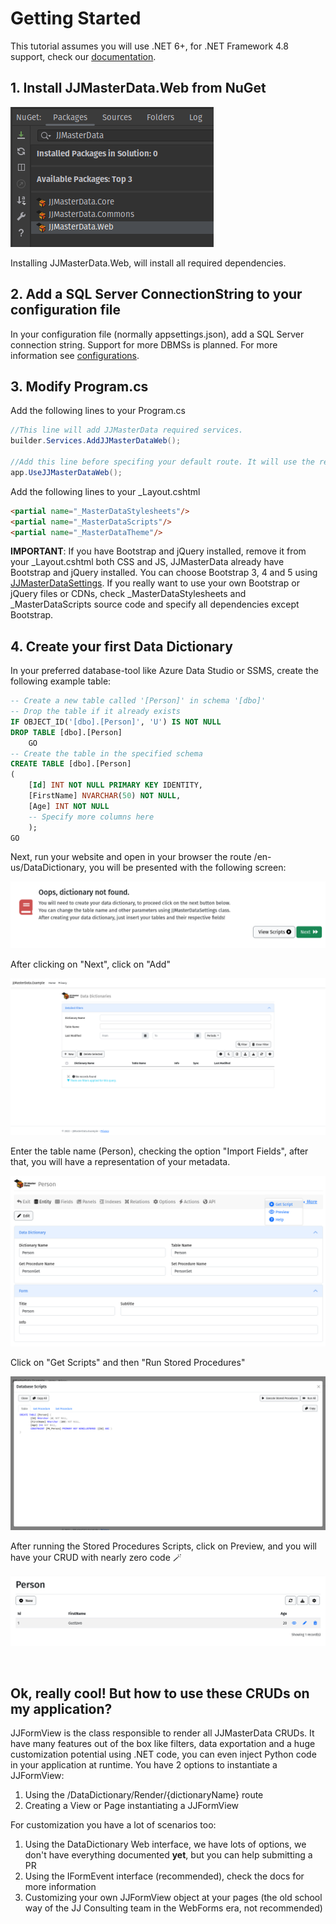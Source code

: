 # Getting Started

This tutorial assumes you will use .NET 6+, for .NET Framework 4.8 support,
check our [documentation](miscellaneous/netframework.md).

## 1. Install JJMasterData.Web from NuGet
![JJMasterData Nuget](../media/NuGet.png)

Installing JJMasterData.Web, will install all required dependencies.

## 2. Add a SQL Server ConnectionString to your configuration file
In your configuration file (normally appsettings.json), add a SQL Server connection string. Support for more DBMSs is planned. For more information see [configurations](configurations.md).

## 3. Modify Program.cs
Add the following lines to your Program.cs
```csharp
//This line will add JJMasterData required services.
builder.Services.AddJJMasterDataWeb();

//Add this line before specifing your default route. It will use the required services and add the RCL routes.
app.UseJJMasterDataWeb();
```

Add the following lines to your _Layout.cshtml <head>
```html
<partial name="_MasterDataStylesheets"/>
<partial name="_MasterDataScripts"/>
<partial name="_MasterDataTheme"/>
```
**IMPORTANT**: If you have Bootstrap and jQuery installed, remove it from your _Layout.cshtml both CSS and JS,
JJMasterData already have Bootstrap and jQuery installed. You can choose Bootstrap 3, 4 and 5 using [JJMasterDataSettings](../lib/JJMasterData.Commons.Settings.JJMasterDataSettings.html).
If you really want to use your own Bootstrap or jQuery files or CDNs, check _MasterDataStylesheets and _MasterDataScripts source code and specify all dependencies except Bootstrap.

## 4. Create your first Data Dictionary
In your preferred database-tool like Azure Data Studio or SSMS, create the following example table:
```sql
-- Create a new table called '[Person]' in schema '[dbo]'
-- Drop the table if it already exists
IF OBJECT_ID('[dbo].[Person]', 'U') IS NOT NULL
DROP TABLE [dbo].[Person]
    GO
-- Create the table in the specified schema
CREATE TABLE [dbo].[Person]
(
    [Id] INT NOT NULL PRIMARY KEY IDENTITY,
    [FirstName] NVARCHAR(50) NOT NULL,
    [Age] INT NOT NULL
    -- Specify more columns here
    );
GO
```
Next, run your website and open in your browser the route /en-us/DataDictionary,
you will be presented with the following screen:

![DataDictionary Not Found](../media/DataDictionaryNotFound.png)

After clicking on "Next", click on "Add"

![DataDictionaries Home](../media/DataDictionariesHome.png)

Enter the table name (Person), checking the option "Import Fields", after that, you will have a representation of your metadata.

![Person Data Dictionary](../media/PersonDataDictionary.png)

Click on "Get Scripts" and then "Run Stored Procedures"

![Person Scripts.png](../media/PersonScripts.png)

After running the Stored Procedures Scripts, click on Preview, and you will have your CRUD with nearly zero code 🪄

![Person CRUD](../media/PersonCRUD.png)

<br>

## Ok, really cool! But how to use these CRUDs on my application?
JJFormView is the class responsible to render all JJMasterData CRUDs. It have many features out of the box like filters, data exportation and
a huge customization potential using .NET code, you can even inject Python code in your application at runtime.
You have 2 options to instantiate a JJFormView:

1. Using the /DataDictionary/Render/{dictionaryName} route
2. Creating a View or Page instantiating a JJFormView

For customization you have a lot of scenarios too:
1. Using the DataDictionary Web interface, we have lots of options, we don't have everything documented **yet**, but you can help submitting a PR
2. Using the IFormEvent interface (recommended), check the docs for more information
3. Customizing your own JJFormView object at your pages (the old school way of the JJ Consulting team in the WebForms era, not recommended)